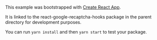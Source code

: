 This example was bootstrapped with [Create React App](https://github.com/facebook/create-react-app).

It is linked to the react-google-recaptcha-hooks package in the parent directory for development purposes.

You can run `yarn install` and then `yarn start` to test your package.
